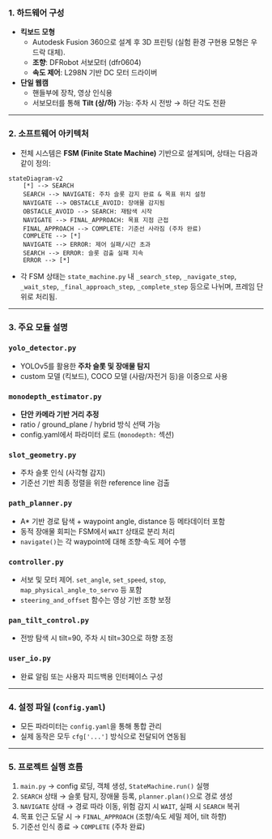 ### **1. 하드웨어 구성**

- **킥보드 모형**
    - Autodesk Fusion 360으로 설계 후 3D 프린팅 (실험 환경 구현용 모형은 우드락 대체).
    - **조향**: DFRobot 서보모터 (dfr0604)
    - **속도 제어**: L298N 기반 DC 모터 드라이버
- **단일 웹캠**
    - 핸들부에 장착, 영상 인식용
    - 서보모터를 통해 **Tilt (상/하)** 가능: 주차 시 전방 → 하단 각도 전환

---

### **2. 소프트웨어 아키텍처**

- 전체 시스템은 **FSM (Finite State Machine)** 기반으로 설계되며, 상태는 다음과 같이 정의:

```mermaid
stateDiagram-v2
    [*] --> SEARCH
    SEARCH --> NAVIGATE: 주차 슬롯 감지 완료 & 목표 위치 설정
    NAVIGATE --> OBSTACLE_AVOID: 장애물 감지됨
    OBSTACLE_AVOID --> SEARCH: 재탐색 시작
    NAVIGATE --> FINAL_APPROACH: 목표 지점 근접
    FINAL_APPROACH --> COMPLETE: 기준선 사라짐 (주차 완료)
    COMPLETE --> [*]
    NAVIGATE --> ERROR: 제어 실패/시간 초과
    SEARCH --> ERROR: 슬롯 검출 실패 지속
    ERROR --> [*]

```

- 각 FSM 상태는 `state_machine.py` 내 `_search_step`, `_navigate_step`, `_wait_step`, `_final_approach_step`, `_complete_step` 등으로 나뉘며, 프레임 단위로 처리됨.

---

### **3. 주요 모듈 설명**

### `yolo_detector.py`

- YOLOv5를 활용한 **주차 슬롯 및 장애물 탐지**
- custom 모델 (킥보드), COCO 모델 (사람/자전거 등)을 이중으로 사용

### `monodepth_estimator.py`

- **단안 카메라 기반 거리 추정**
- ratio / ground_plane / hybrid 방식 선택 가능
- config.yaml에서 파라미터 로드 (`monodepth:` 섹션)

### `slot_geometry.py`

- 주차 슬롯 인식 (사각형 감지)
- 기준선 기반 최종 정렬을 위한 reference line 검출

### `path_planner.py`

- A* 기반 경로 탐색 + waypoint angle, distance 등 메타데이터 포함
- 동적 장애물 회피는 FSM에서 `WAIT` 상태로 분리 처리
- `navigate()`는 각 waypoint에 대해 조향·속도 제어 수행

### `controller.py`

- 서보 및 모터 제어. `set_angle`, `set_speed`, `stop`, `map_physical_angle_to_servo` 등 포함
- `steering_and_offset` 함수는 영상 기반 조향 보정

### `pan_tilt_control.py`

- 전방 탐색 시 tilt=90, 주차 시 tilt=30으로 하향 조정

### `user_io.py`

- 완료 알림 또는 사용자 피드백용 인터페이스 구성

---

### **4. 설정 파일 (`config.yaml`)**

- 모든 파라미터는 `config.yaml`을 통해 통합 관리
- 실제 동작은 모두 `cfg['...']` 방식으로 전달되어 연동됨

---

### **5. 프로젝트 실행 흐름**

1. `main.py` → config 로딩, 객체 생성, `StateMachine.run()` 실행
2. `SEARCH` 상태 → 슬롯 탐지, 장애물 등록, `planner.plan()`으로 경로 생성
3. `NAVIGATE` 상태 → 경로 따라 이동, 위험 감지 시 `WAIT`, 실패 시 `SEARCH` 복귀
4. 목표 인근 도달 시 → `FINAL_APPROACH` (조향/속도 세밀 제어, tilt 하향)
5. 기준선 인식 종료 → `COMPLETE` (주차 완료)
